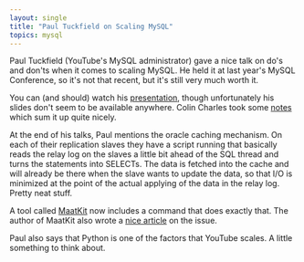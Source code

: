 ```yaml
---
layout: single
title: "Paul Tuckfield on Scaling MySQL"
topics: mysql
---
```

Paul Tuckfield (YouTube's MySQL administrator) gave a nice talk on do's and don'ts when it comes to scaling MySQL. He held it at last year's MySQL Conference, so it's not that recent, but it's still very much worth it.

You can (and should) watch his [presentation](http://mefeedia.com/entry/5238551/), though unfortunately his slides don't seem to be available anywhere. Colin Charles took some [notes](http://www.bytebot.net/blog/archives/2007/04/26/extreme-makeover-database-or-mysqlyoutube) which sum it up quite nicely.

At the end of his talks, Paul mentions the oracle caching mechanism. On each of their replication slaves they have a script running that basically reads the relay log on the slaves a little bit ahead of the SQL thread and turns the statements into SELECTs. The data is fetched into the cache and will already be there when the slave wants to update the data, so that I/O is minimized at the point of the actual applying of the data in the relay log. Pretty neat stuff.

A tool called [MaatKit](http://www.xaprb.com/blog/category/maatkit/) now includes a command that does exactly that. The author of MaatKit also wrote a [nice article](http://www.xaprb.com/blog/2008/01/13/how-pre-fetching-relay-logs-speeds-up-mysql-replication-slaves/) on the issue.

Paul also says that Python is one of the factors that YouTube scales. A little something to think about.